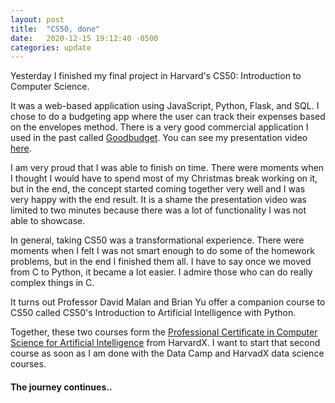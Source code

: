 ```yaml
---
layout: post
title:  "CS50, done"
date:   2020-12-15 19:12:40 -0500
categories: update
---
```


Yesterday I finished my final project in Harvard's CS50: Introduction to Computer Science.

It was a web-based application using JavaScript, Python, Flask, and SQL. I chose to do a budgeting app where the user can track their expenses based on the envelopes method. There is a very good commercial application I used in the past called [Goodbudget][gb]. You can see my presentation video [here][youtube video].

I am very proud that I was able to finish on time. There were moments when I thought I would have to spend most of my Christmas break working on it, but in the end, the concept started coming together very well and I was very happy with the end result. It is a shame the presentation video was limited to two minutes because there was a lot of functionality I was not able to showcase.

In general, taking CS50 was a transformational experience. There were moments when I felt I was not smart enough to do some of the homework problems, but in the end I finished them all. I have to say once we moved from C to Python, it became a lot easier. I admire those who can do really complex things in C.

It turns out Professor David Malan and Brian Yu offer a companion course to CS50 called CS50's Introduction to Artificial Intelligence with Python. 

Together, these two courses form the [Professional Certificate in Computer Science for Artificial Intelligence][aicert] from HarvardX. I want to start that second course as soon as I am done with the Data Camp and HarvadX data science courses.

#### The journey continues..

[youtube video]: https://youtu.be/Vg3lJGAUAaU
[gb]: https://goodbudget.com
[aicert]: https://www.edx.org/professional-certificate/harvardx-computer-science-for-artifical-intelligence